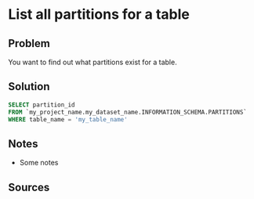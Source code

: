 # List all partitions for a table


## Problem
<!--
What do you want to achieve?
-->

You want to find out what partitions exist for a table.

## Solution
<!--
How do you do it>
-->

```sql
SELECT partition_id
FROM `my_project_name.my_dataset_name.INFORMATION_SCHEMA.PARTITIONS`
WHERE table_name = 'my_table_name'
```


## Notes
<!--
The how, why, any caveats?
-->

- Some notes

## Sources
<!--
What links, blogs, articles helped you achieve this
-->
